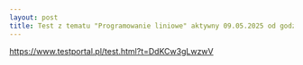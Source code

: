 ```yaml
---
layout: post
title: Test z tematu "Programowanie liniowe" aktywny 09.05.2025 od godz 13:15
---
```


https://www.testportal.pl/test.html?t=DdKCw3gLwzwV


